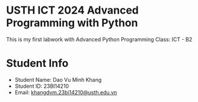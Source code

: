USTH ICT 2024 Advanced Programming with Python
=====================================================
This is my first labwork with Advanced Python Programming
Class: ICT - B2

Student Info
=========================

* Student Name: Dao Vu Minh Khang
* Student ID: 23BI14210
* Email: khangdvm.23bi14210@usth.edu.vn

